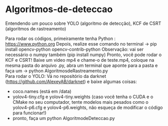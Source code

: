 # Algoritmos-de-deteccao
Entendendo um pouco sobre YOLO (algoritmo de detecção), KCF de CSRT (algoritmos de rastreamento)

Para rodar os códigos, primeiramente tenha Python : https://www.python.org
Depois, realize esse comando no terminal -> pip install opencv-python opencv-contrib-python
Observação: vai ser necessário o numpy também (pip install numpy)
Pronto, você pode rodar o KCF e CSRT! Baixe um video mp4 e chame-o de teste.mp4, coloque na mesma pasta do arquivo .py, abra um terminal que aponte para a pasta e faça um -> python AlgoritmosdeRastreamento.py
<br>
Para rodar o YOLO:
Vá no repositório da darknet (https://github.com/AlexeyAB/darknet) e baixe algumas coisas:
- coco.names (está em /data)
- yolov4-tiny.cfg e yolov4-tiny.weights (caso você tenha o CUDA e o CMake no seu computador, tente modelos mais pesados como o yolov4-p6.cfg e yolov4-p6.weights, não esqueça de modificar o código para funcionar!)
- pronto, faça um python AlgoritmodeDeteccao.py
